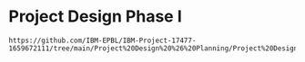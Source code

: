 # Project Design Phase I

    https://github.com/IBM-EPBL/IBM-Project-17477-1659672111/tree/main/Project%20Design%20%26%20Planning/Project%20Design%20Phase%20I
